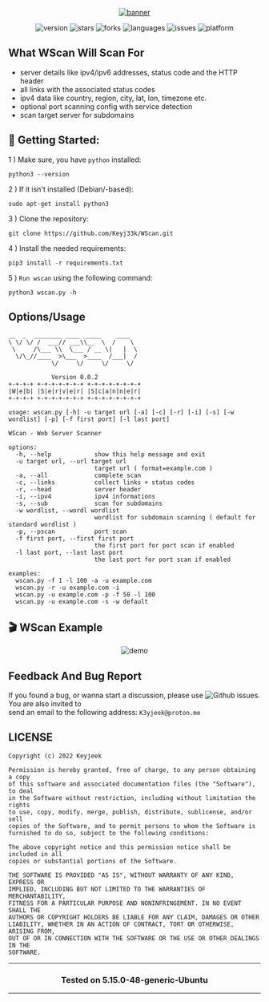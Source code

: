 <div align="center">

<a href="https://github.com/Keyj33k/WScan/archive/refs/heads/main.zip"><img src="https://github.com/Keyj33k/WScan/blob/main/img/banner.svg" alt="banner"/></a>
  
![version](https://img.shields.io/badge/Version-0.0.2-informational?style=flat&logo=&logoColor=white&color=red) ![stars](https://img.shields.io/github/stars/Keyj33k/WScan?style=social) ![forks](https://img.shields.io/github/forks/Keyj33k/WScan?label=Forks&logo=&logoColor=white&color=blue) ![languages](https://img.shields.io/github/languages/count/Keyj33k/WScan?style=social&logo=&logoColor=white&color=blue) ![issues](https://img.shields.io/github/last-commit/Keyj33k/WScan?style=flat&logo=&logoColor=white&color=blue) ![platform](https://img.shields.io/badge/Platform-Linux-informational?style=flat&logo=&logoColor=white&color=green) 
  
</div>

## What WScan Will Scan For  
- server details like ipv4/ipv6 addresses, status code and the HTTP header<br>
- all links with the associated status codes<br>
- ipv4 data like country, region, city, lat, lon, timezone etc.<br>
- optional port scanning config with service detection<br>
- scan target server for subdomains

## :rocket: Getting Started: 

1 ) Make sure, you have `python` installed:
```
python3 --version
```
2 ) If it isn't installed (Debian/-based):
```
sudo apt-get install python3
```
3 ) Clone the repository:
```
git clone https://github.com/Keyj33k/WScan.git
```
4 ) Install the needed requirements:
```
pip3 install -r requirements.txt
```
5 ) `Run wscan` using the following command:
```
python3 wscan.py -h
```

## Options/Usage

```                                 
__  _  ________ ____ _____    ____  
\ \/ \/ /  ___// ___\\__  \  /    \ 
 \     /\___ \\  \___ / __ \|   |  \
  \/\_//____  >\___  >____  /___|  /
            \/     \/     \/     \/ 

			Version 0.0.2
+-+-+-+ +-+-+-+-+-+-+ +-+-+-+-+-+-+-+
|W|e|b| |S|e|r|v|e|r| |S|c|a|n|n|e|r|
+-+-+-+ +-+-+-+-+-+-+ +-+-+-+-+-+-+-+

usage: wscan.py [-h] -u target url [-a] [-c] [-r] [-i] [-s] [-w wordlist] [-p] [-f first port] [-l last port]

WScan - Web Server Scanner

options:
  -h, --help            show this help message and exit
  -u target url, --url target url
                        target url ( format=example.com )
  -a, --all             complete scan
  -c, --links           collect links + status codes
  -r, --head            server header
  -i, --ipv4            ipv4 informations
  -s, --sub             scan for subdomains
  -w wordlist, --wordl wordlist
                        wordlist for subdomain scanning ( default for standard wordlist )
  -p, --pscan           port scan
  -f first port, --first first port
                        the first port for port scan if enabled
  -l last port, --last last port
                        the last port for port scan if enabled

examples:
  wscan.py -f 1 -l 100 -a -u example.com
  wscan.py -r -u example.com -i
  wscan.py -u example.com -p -f 50 -l 100
  wscan.py -u example.com -s -w default

```

## 🎬 WScan Example
<div align="center">
  
![demo](https://github.com/Keyj33k/WScan/blob/main/img/wscan_example.png?raw=true)
  
</div>

## Feedback And Bug Report

If you found a bug, or wanna start a discussion, please use ![Github issues](https://github.com/Keyj33k/WScan/issues). You are also invited to <br>
send an email to the following address: `K3yjeek@proton.me`

## LICENSE
```
Copyright (c) 2022 Keyjeek

Permission is hereby granted, free of charge, to any person obtaining a copy
of this software and associated documentation files (the "Software"), to deal
in the Software without restriction, including without limitation the rights
to use, copy, modify, merge, publish, distribute, sublicense, and/or sell
copies of the Software, and to permit persons to whom the Software is
furnished to do so, subject to the following conditions:

The above copyright notice and this permission notice shall be included in all
copies or substantial portions of the Software.

THE SOFTWARE IS PROVIDED "AS IS", WITHOUT WARRANTY OF ANY KIND, EXPRESS OR
IMPLIED, INCLUDING BUT NOT LIMITED TO THE WARRANTIES OF MERCHANTABILITY,
FITNESS FOR A PARTICULAR PURPOSE AND NONINFRINGEMENT. IN NO EVENT SHALL THE
AUTHORS OR COPYRIGHT HOLDERS BE LIABLE FOR ANY CLAIM, DAMAGES OR OTHER
LIABILITY, WHETHER IN AN ACTION OF CONTRACT, TORT OR OTHERWISE, ARISING FROM,
OUT OF OR IN CONNECTION WITH THE SOFTWARE OR THE USE OR OTHER DEALINGS IN THE
SOFTWARE.
```

---

<div align="center">

### Tested on 5.15.0-48-generic-Ubuntu

</div>

---
